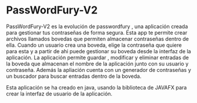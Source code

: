 # PassWordFury-V2
PassWordFury-V2 es la evolución de passwordfury , una aplicación creada para gestionar tus contraseñas de forma segura. Esta app te permite crear archivos llamados bovedas que permiten almacenar contraseñas dentro de ella. Cuando un usuario crea una boveda, elige la contraseña que quiere para esta y a partir de ahi puede gestionar su boveda desde la interfaz de la aplicación. La aplicación permite guardar , modificar y eliminar entradas de la boveda que almacenan el nombre de la aplicación junto con su usuario y contraseña. Además la apliación cuenta con un generador de contraseñas y un buscador para buscar entradas dentro de la boveda.

Esta aplicación se ha creado en java, usando la biblioteca de JAVAFX para crear la interfaz de usuario de la aplicación.

